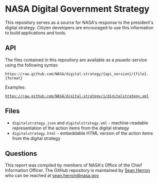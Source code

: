 NASA Digital Government Strategy
===========================

This repository serves as a source for NASA's response to the president's digital strategy. Citizen developers are encouraged to use this information to build applications and tools.

API
---

The files contained in this repository are available as a psuedo-service using the following syntax:

`https://raw.github.com/NASA/digital-strategy/{api_version}/{file}.{format}`

Examples:

[`https://raw.github.com/NASA/digital-strategy/1/digitalstrategy.xml`](https://raw.github.com/NASA/digital-strategy/1/digitalstrategy.xml)

Files
-----

* `digitalstrategy.json` and `digitalstrategy.xml` - machine-readable representation of the action items from the digital strategy
* `digitalstrategy.html` - embeddable HTML version of the action items from the digital strategy

Questions
----

This report was compiled by members of NASA's Office of the Chief Information Officer. The GitHub repository is maintained by [Sean Herron](https://github.com/seanherron) who can be reached at <sean.herron@nasa.gov>
